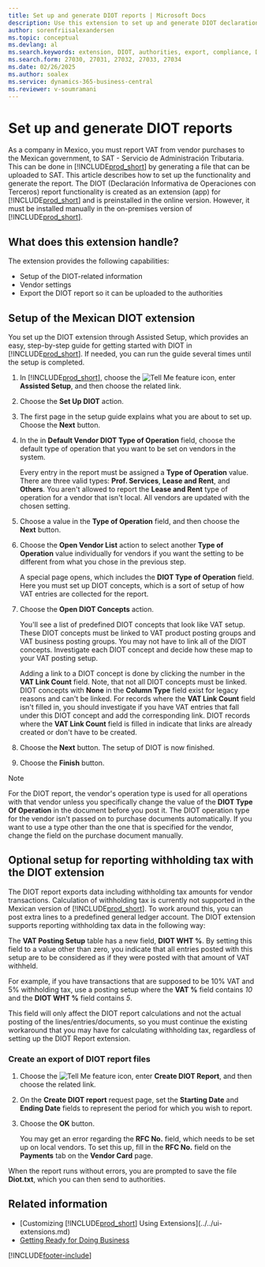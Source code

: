 ```yaml
---
title: Set up and generate DIOT reports | Microsoft Docs
description: Use this extension to set up and generate DIOT declarations in Business Central for the Mexican authorities.
author: sorenfriisalexandersen
ms.topic: conceptual
ms.devlang: al
ms.search.keywords: extension, DIOT, authorities, export, compliance, DIOT declarations
ms.search.form: 27030, 27031, 27032, 27033, 27034
ms.date: 02/26/2025
ms.author: soalex
ms.service: dynamics-365-business-central
ms.reviewer: v-soumramani
---
```


# Set up and generate DIOT reports

As a company in Mexico, you must report VAT from vendor purchases to the Mexican government, to SAT - Servicio de Administración Tributaria. This can be done in [!INCLUDE[prod_short](../../includes/prod_short.md)] by generating a file that can be uploaded to SAT. This article describes how to set up the functionality and generate the report. The DIOT (Declaración Informativa de Operaciones con Terceros) report functionality is created as an extension (app) for [!INCLUDE[prod_short](../../includes/prod_short.md)] and is preinstalled in the online version. However, it must be installed manually in the on-premises version of [!INCLUDE[prod_short](../../includes/prod_short.md)].

## What does this extension handle?

The extension provides the following capabilities:

* Setup of the DIOT-related information
* Vendor settings
* Export the DIOT report so it can be uploaded to the authorities

## Setup of the Mexican DIOT extension

You set up the DIOT extension through Assisted Setup, which provides an easy, step-by-step guide for getting started with DIOT in [!INCLUDE[prod_short](../../includes/prod_short.md)]. If needed, you can run the guide several times until the setup is completed.

1. In [!INCLUDE[prod_short](../../includes/prod_short.md)], choose the ![Tell Me feature](../../media/ui-search/search_small.png "Tell me what you want to do") icon, enter **Assisted Setup**, and then choose the related link.  
1. Choose the **Set Up DIOT** action.
1. The first page in the setup guide explains what you are about to set up. Choose the **Next** button.
1. In the in **Default Vendor DIOT Type of Operation** field, choose the default type of operation that you want to be set on vendors in the system.

    Every entry in the report must be assigned a **Type of Operation** value. There are three valid types: **Prof. Services**, **Lease and Rent**, and **Others**. You aren't allowed to report the **Lease and Rent** type of operation for a vendor that isn't local. All vendors are updated with the chosen setting.

1. Choose a value in the **Type of Operation** field, and then choose the **Next** button.
1. Choose the **Open Vendor List** action to select another **Type of Operation** value individually for vendors if you want the setting to be different from what you chose in the previous step.

    A special page opens, which includes the **DIOT Type of Operation** field. Here you must set up DIOT concepts, which is a sort of setup of how VAT entries are collected for the report.
1. Choose the **Open DIOT Concepts** action.

    You'll see a list of predefined DIOT concepts that look like VAT setup. These DIOT concepts must be linked to VAT product posting groups and VAT business posting groups. You may not have to link all of the DIOT concepts. Investigate each DIOT concept and decide how these map to your VAT posting setup.

    Adding a link to a DIOT concept is done by clicking the number in the **VAT Link Count** field. Note, that not all DIOT concepts must be linked. DIOT concepts with **None** in the **Column Type** field exist for legacy reasons and can't be linked. For records where the **VAT Link Count** field isn't filled in, you should investigate if you have VAT entries that fall under this DIOT concept and add the corresponding link. DIOT records where the **VAT Link Count** field is filled in indicate that links are already created or don't have to be created.

1. Choose the **Next** button.
   The setup of DIOT is now finished.
1. Choose the **Finish** button.

> [!NOTE]
> For the DIOT report, the vendor's operation type is used for all operations with that vendor unless you specifically change the value of the **DIOT Type Of Operation** in the document before you post it. The DIOT operation type for the vendor isn't passed on to purchase documents automatically. If you want to use a type other than the one that is specified for the vendor, change the field on the purchase document manually.

## Optional setup for reporting withholding tax with the DIOT extension

The DIOT report exports data including withholding tax amounts for vendor transactions. Calculation of withholding tax is currently not supported in the Mexican version of [!INCLUDE[prod_short](../../includes/prod_short.md)]. To work around this, you can post extra lines to a predefined general ledger account. The DIOT extension supports reporting withholding tax data in the following way:

The **VAT Posting Setup** table has a new field, **DIOT WHT %**. By setting this field to a value other than zero, you indicate that all entries posted with this setup are to be considered as if they were posted with that amount of VAT withheld.

For example, if you have transactions that are supposed to be 10% VAT and 5% withholding tax, use a posting setup where the **VAT %** field contains *10* and the **DIOT WHT %** field contains *5*.  

This field will only affect the DIOT report calculations and not the actual posting of the lines/entries/documents, so you must continue the existing workaround that you may have for calculating withholding tax, regardless of setting up the DIOT Report extension.

### Create an export of DIOT report files

1. Choose the ![Tell Me feature](../../media/ui-search/search_small.png "Tell me what you want to do") icon, enter **Create DIOT Report**, and then choose the related link.  
1. On the **Create DIOT report** request page, set the **Starting Date** and **Ending Date** fields to represent the period for which you wish to report.
1. Choose the **OK** button.

    You may get an error regarding the **RFC No.** field, which needs to be set up on local vendors. To set this up, fill in the **RFC No.** field on the **Payments** tab on the **Vendor Card** page.

When the report runs without errors, you are prompted to save the file **Diot.txt**, which you can then send to authorities.

## Related information

- [Customizing [!INCLUDE[prod_short](../../includes/prod_short.md)] Using Extensions](../../ui-extensions.md)  
- [Getting Ready for Doing Business](../../ui-get-ready-business.md)  

[!INCLUDE[footer-include](../../includes/footer-banner.md)]

